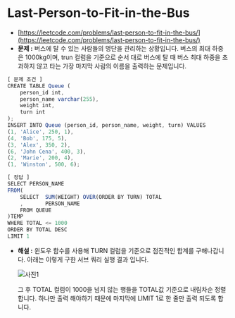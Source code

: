 # **Last-Person-to-Fit-in-the-Bus**

- [https://leetcode.com/problems/last-person-to-fit-in-the-bus/](https://leetcode.com/problems/last-person-to-fit-in-the-bus/)
- **문제 :** 버스에 탈 수 있는 사람들의 명단을 관리하는 상황입니다. 버스의 최대 하중은 1000kg이며, trun 컬럼을 기준으로 순서 대로 버스에 탈 때 버스 최대 하중을 초과하지 않고 타는 가장 마지막 사람의 이름을 출력하는 문제입니다.

```jsx
[ 문제 조건 ]
CREATE TABLE Queue (
    person_id int,
    person_name varchar(255),
    weight int,
    turn int
);
INSERT INTO Queue (person_id, person_name, weight, turn) VALUES
(1, 'Alice', 250, 1),
(4, 'Bob', 175, 5),
(3, 'Alex', 350, 2),
(6, 'John Cena', 400, 3),
(2, 'Marie', 200, 4),
(1, 'Winston', 500, 6);
```

```jsx
[ 정답 ]
SELECT PERSON_NAME
FROM(
	SELECT	SUM(WEIGHT) OVER(ORDER BY TURN) TOTAL
	,		PERSON_NAME
	FROM QUEUE
)TEMP
WHERE TOTAL <= 1000
ORDER BY TOTAL DESC
LIMIT 1
```

- **해설 :** 윈도우 함수를 사용해 TURN 컬럼을 기준으로 점진적인 합계를 구해나갑니다. 아래는 이렇게 구한 서브 쿼리 실행 결과 입니다.

  ![사진1](https://github.com/KimYongJ/HackerRank_LeetCode_SQL_PS/assets/106525587/5b43b62e-9a80-442f-947c-1a2a17de1cf2)

  
  그 후 TOTAL 컬럼이 1000을 넘지 않는 행들을 TOTAL값 기준으로 내림차순 정렬합니다. 하나만 출력 해야하기 때문에 마지막에 LIMIT 1로 한 줄만 출력 되도록 합니다.

